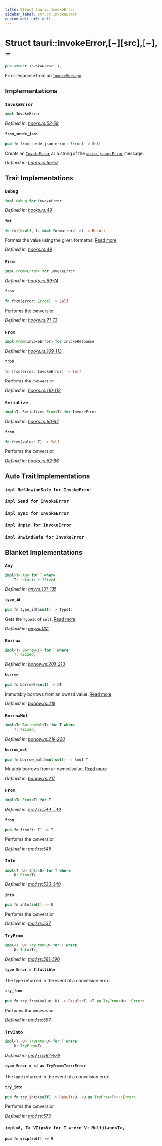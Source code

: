 ```yaml
---
title: Struct tauri::InvokeError
sidebar_label: struct.InvokeError
custom_edit_url: null
---
```


# Struct tauri::InvokeError,\[−]\[src],\[−],−

```rs
pub struct InvokeError(_);
```

Error response from an [`InvokeMessage`](/docs/api/rust/tauri/../tauri/struct.InvokeMessage "InvokeMessage").

## Implementations

### `InvokeError`

```rs
impl InvokeError
```

_Defined in: [hooks.rs:52-58](https://github.com/https://blob/4339b46/core/tauri/src/hooks.rs#L52-58)_

#### `from_serde_json`

```rs
pub fn from_serde_json(error: Error) -> Self
```

Create an [`InvokeError`](/docs/api/rust/tauri/../tauri/struct.InvokeError "InvokeError") as a string of the [`serde_json::Error`](https://docs.rs/serde_json/1.0.64/serde_json/error/struct.Error.html "serde_json::Error") message.

_Defined in: [hooks.rs:55-57](https://github.com/https://blob/4339b46/core/tauri/src/hooks.rs#L55-57)_

## Trait Implementations

### `Debug`

```rs
impl Debug for InvokeError
```

_Defined in: [hooks.rs:49](https://github.com/https://blob/4339b46/core/tauri/src/hooks.rs#L49)_

#### `fmt`

```rs
fn fmt(&self, f: &mut Formatter<'_>) -> Result
```

Formats the value using the given formatter. [Read more](https://doc.rust-lang.org/nightly/core/fmt/trait.Debug.html#tymethod.fmt)

_Defined in: [hooks.rs:49](https://github.com/https://blob/4339b46/core/tauri/src/hooks.rs#L49)_

### `From`

```rs
impl From<Error> for InvokeError
```

_Defined in: [hooks.rs:69-74](https://github.com/https://blob/4339b46/core/tauri/src/hooks.rs#L69-74)_

#### `from`

```rs
fn from(error: Error) -> Self
```

Performs the conversion.

_Defined in: [hooks.rs:71-73](https://github.com/https://blob/4339b46/core/tauri/src/hooks.rs#L71-73)_

### `From`

```rs
impl From<InvokeError> for InvokeResponse
```

_Defined in: [hooks.rs:109-113](https://github.com/https://blob/4339b46/core/tauri/src/hooks.rs#L109-113)_

#### `from`

```rs
fn from(error: InvokeError) -> Self
```

Performs the conversion.

_Defined in: [hooks.rs:110-112](https://github.com/https://blob/4339b46/core/tauri/src/hooks.rs#L110-112)_

### `Serialize`

```rs
impl<T: Serialize> From<T> for InvokeError
```

_Defined in: [hooks.rs:60-67](https://github.com/https://blob/4339b46/core/tauri/src/hooks.rs#L60-67)_

#### `from`

```rs
fn from(value: T) -> Self
```

Performs the conversion.

_Defined in: [hooks.rs:62-66](https://github.com/https://blob/4339b46/core/tauri/src/hooks.rs#L62-66)_

## Auto Trait Implementations

### `impl RefUnwindSafe for InvokeError`

### `impl Send for InvokeError`

### `impl Sync for InvokeError`

### `impl Unpin for InvokeError`

### `impl UnwindSafe for InvokeError`

## Blanket Implementations

### `Any`

```rs
impl<T> Any for T where
    T: 'static + ?Sized, 
```

_Defined in: [any.rs:131-135](https://github.com/https://blob/4339b46/core/tauri/src/https://doc.rust-lang.org/nightly/src/core/any.rs#L131-135)_

#### `type_id`

```rs
pub fn type_id(&self) -> TypeId
```

Gets the `TypeId` of `self`. [Read more](https://doc.rust-lang.org/nightly/core/any/trait.Any.html#tymethod.type_id)

_Defined in: [any.rs:132](https://github.com/https://blob/4339b46/core/tauri/src/https://doc.rust-lang.org/nightly/src/core/any.rs#L132)_

### `Borrow`

```rs
impl<T> Borrow<T> for T where
    T: ?Sized, 
```

_Defined in: [borrow.rs:208-213](https://github.com/https://blob/4339b46/core/tauri/src/https://doc.rust-lang.org/nightly/src/core/borrow.rs#L208-213)_

#### `borrow`

```rs
pub fn borrow(&self) -> &T
```

Immutably borrows from an owned value. [Read more](https://doc.rust-lang.org/nightly/core/borrow/trait.Borrow.html#tymethod.borrow)

_Defined in: [borrow.rs:210](https://github.com/https://blob/4339b46/core/tauri/src/https://doc.rust-lang.org/nightly/src/core/borrow.rs#L210)_

### `BorrowMut`

```rs
impl<T> BorrowMut<T> for T where
    T: ?Sized, 
```

_Defined in: [borrow.rs:216-220](https://github.com/https://blob/4339b46/core/tauri/src/https://doc.rust-lang.org/nightly/src/core/borrow.rs#L216-220)_

#### `borrow_mut`

```rs
pub fn borrow_mut(&mut self) -> &mut T
```

Mutably borrows from an owned value. [Read more](https://doc.rust-lang.org/nightly/core/borrow/trait.BorrowMut.html#tymethod.borrow_mut)

_Defined in: [borrow.rs:217](https://github.com/https://blob/4339b46/core/tauri/src/https://doc.rust-lang.org/nightly/src/core/borrow.rs#L217)_

### `From`

```rs
impl<T> From<T> for T
```

_Defined in: [mod.rs:544-548](https://github.com/https://blob/4339b46/core/tauri/src/https://doc.rust-lang.org/nightly/src/core/convert/mod.rs#L544-548)_

#### `from`

```rs
pub fn from(t: T) -> T
```

Performs the conversion.

_Defined in: [mod.rs:545](https://github.com/https://blob/4339b46/core/tauri/src/https://doc.rust-lang.org/nightly/src/core/convert/mod.rs#L545)_

### `Into`

```rs
impl<T, U> Into<U> for T where
    U: From<T>, 
```

_Defined in: [mod.rs:533-540](https://github.com/https://blob/4339b46/core/tauri/src/https://doc.rust-lang.org/nightly/src/core/convert/mod.rs#L533-540)_

#### `into`

```rs
pub fn into(self) -> U
```

Performs the conversion.

_Defined in: [mod.rs:537](https://github.com/https://blob/4339b46/core/tauri/src/https://doc.rust-lang.org/nightly/src/core/convert/mod.rs#L537)_

### `TryFrom`

```rs
impl<T, U> TryFrom<U> for T where
    U: Into<T>, 
```

_Defined in: [mod.rs:581-590](https://github.com/https://blob/4339b46/core/tauri/src/https://doc.rust-lang.org/nightly/src/core/convert/mod.rs#L581-590)_

#### `type Error = Infallible`

The type returned in the event of a conversion error.

#### `try_from`

```rs
pub fn try_from(value: U) -> Result<T, <T as TryFrom<U>>::Error>
```

Performs the conversion.

_Defined in: [mod.rs:587](https://github.com/https://blob/4339b46/core/tauri/src/https://doc.rust-lang.org/nightly/src/core/convert/mod.rs#L587)_

### `TryInto`

```rs
impl<T, U> TryInto<U> for T where
    U: TryFrom<T>, 
```

_Defined in: [mod.rs:567-576](https://github.com/https://blob/4339b46/core/tauri/src/https://doc.rust-lang.org/nightly/src/core/convert/mod.rs#L567-576)_

#### `type Error = <U as TryFrom<T>>::Error`

The type returned in the event of a conversion error.

#### `try_into`

```rs
pub fn try_into(self) -> Result<U, <U as TryFrom<T>>::Error>
```

Performs the conversion.

_Defined in: [mod.rs:573](https://github.com/https://blob/4339b46/core/tauri/src/https://doc.rust-lang.org/nightly/src/core/convert/mod.rs#L573)_

### `impl<V, T> VZip<V> for T where V: MultiLane<T>,`

#### `pub fn vzip(self) -> V`
